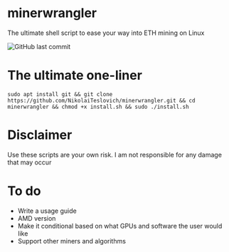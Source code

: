 # minerwrangler
The ultimate shell script to ease your way into ETH mining on Linux

![GitHub last commit](https://img.shields.io/github/last-commit/NikolaiTeslovich/minerwrangler)

# The ultimate one-liner
```
sudo apt install git && git clone https://github.com/NikolaiTeslovich/minerwrangler.git && cd minerwrangler && chmod +x install.sh && sudo ./install.sh
```

# Disclaimer
Use these scripts are your own risk. I am not responsible for any damage that may occur

# To do
* Write a usage guide
* AMD version
* Make it conditional based on what GPUs and software the user would like
* Support other miners and algorithms

